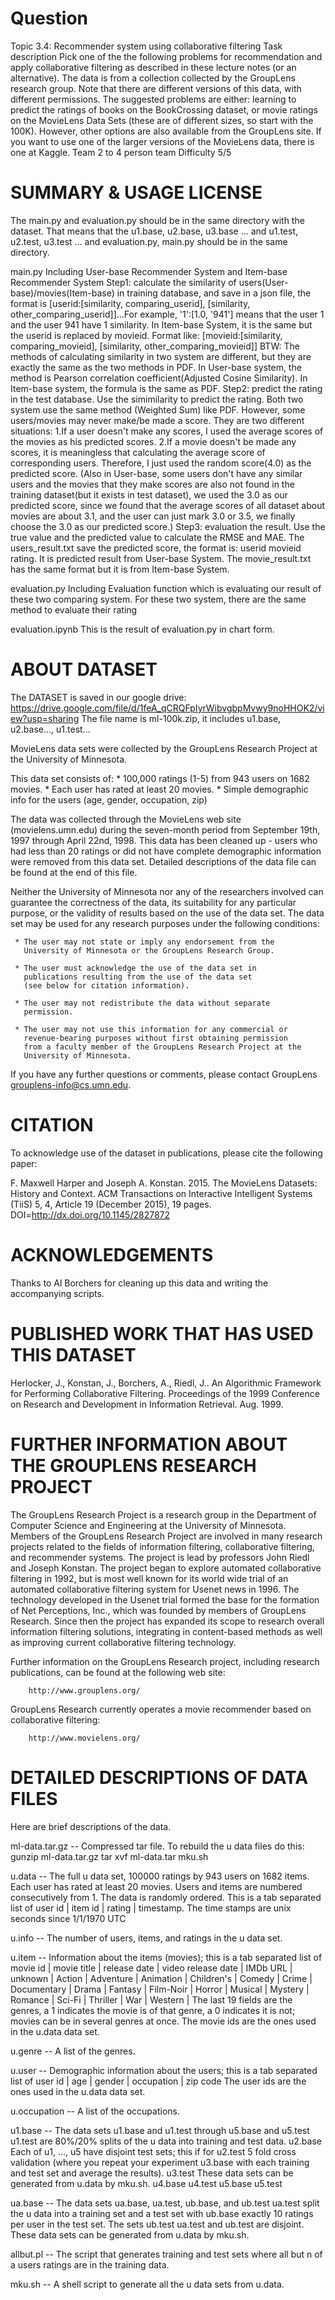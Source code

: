 # Question
Topic 3.4: Recommender system using collaborative filtering
Task description
Pick one of the the following problems for recommendation and apply collaborative filtering as described in these lecture notes (or an alternative). The data is from a collection collected by the GroupLens research group. Note that there are different versions of this data, with different permissions.
The suggested problems are either: learning to predict the ratings of books on the BookCrossing dataset, or movie ratings on the MovieLens Data Sets (these are of different sizes, so start with the 100K). However, other options are also available from the GroupLens site.
If you want to use one of the larger versions of the MovieLens data, there is one at Kaggle.
Team 2 to 4 person team
Difficulty 5/5


#
SUMMARY & USAGE LICENSE
=============================================
The main.py and evaluation.py should be in the same directory with the dataset.
That means that the u1.base, u2.base, u3.base ... and u1.test, u2.test, u3.test ... and evaluation.py, main.py should be in the same directory.

main.py Including User-base Recommender System and Item-base Recommender System
Step1: calculate the similarity of users(User-base)/movies(Item-base) in training database, and save in a json file, the format is [userid:[similarity, comparing_userid], [similarity, other_comparing_userid]]...For example, '1':[1.0, '941'] means that the user 1 and the user 941 have 1 similarity. In Item-base System, it is the same but the userid is replaced by movieid. Format like: [movieid:[similarity, comparing_movieid], [similarity, other_comparing_movieid]] BTW: The methods of calculating similarity in two system are different, but they are exactly the same as the two methods in PDF. In User-base system, the method is Pearson correlation coefficient(Adjusted Cosine Similarity). In Item-base system, the formula is the same as PDF.
Step2: predict the rating in the test database. Use the simimilarity to predict the rating. Both two system use the same method (Weighted Sum) like PDF. However, some users/movies may never make/be made a score. They are two different situations: 1.If a user doesn't make any scores, I used the average scores of the movies as his predicted scores. 2.If a movie doesn't be made any scores, it is meaningless that calculating the average score of corresponding users. Therefore, I just used the random score(4.0) as the predicted score. (Also in User-base, some users don't have any similar users and the movies that they make scores are also not found in the training dataset(but it exists in test dataset), we used the 3.0 as our predicted score, since we found that the average scores of all dataset about movies are about 3.1, and the user can just mark 3.0 or 3.5, we finally choose the 3.0 as our predicted score.)
Step3: evaluation the result. Use the true value and the predicted value to calculate the RMSE and MAE. The users_result.txt save the predicted score, the format is: userid movieid rating. It is predicted result from User-base System. The movie_result.txt has the same format but it is from Item-base System.

evaluation.py Including Evaluation function which is evaluating our result of these two comparing system. For these two system, there are the same method to evaluate their rating

evaluation.ipynb This is the result of evaluation.py in chart form.

ABOUT DATASET
===============================================
The DATASET is saved in our google drive:
https://drive.google.com/file/d/1feA_qCRQFpIyrWibvgbpMvwy9noHHOK2/view?usp=sharing
The file name is ml-100k.zip, it includes u1.base, u2.base..., u1.test...

MovieLens data sets were collected by the GroupLens Research Project
at the University of Minnesota.
 
This data set consists of:
	* 100,000 ratings (1-5) from 943 users on 1682 movies. 
	* Each user has rated at least 20 movies. 
        * Simple demographic info for the users (age, gender, occupation, zip)

The data was collected through the MovieLens web site
(movielens.umn.edu) during the seven-month period from September 19th, 
1997 through April 22nd, 1998. This data has been cleaned up - users
who had less than 20 ratings or did not have complete demographic
information were removed from this data set. Detailed descriptions of
the data file can be found at the end of this file.

Neither the University of Minnesota nor any of the researchers
involved can guarantee the correctness of the data, its suitability
for any particular purpose, or the validity of results based on the
use of the data set.  The data set may be used for any research
purposes under the following conditions:

     * The user may not state or imply any endorsement from the
       University of Minnesota or the GroupLens Research Group.

     * The user must acknowledge the use of the data set in
       publications resulting from the use of the data set
       (see below for citation information).

     * The user may not redistribute the data without separate
       permission.

     * The user may not use this information for any commercial or
       revenue-bearing purposes without first obtaining permission
       from a faculty member of the GroupLens Research Project at the
       University of Minnesota.

If you have any further questions or comments, please contact GroupLens
<grouplens-info@cs.umn.edu>. 

CITATION
==============================================

To acknowledge use of the dataset in publications, please cite the 
following paper:

F. Maxwell Harper and Joseph A. Konstan. 2015. The MovieLens Datasets:
History and Context. ACM Transactions on Interactive Intelligent
Systems (TiiS) 5, 4, Article 19 (December 2015), 19 pages.
DOI=http://dx.doi.org/10.1145/2827872


ACKNOWLEDGEMENTS
==============================================

Thanks to Al Borchers for cleaning up this data and writing the
accompanying scripts.

PUBLISHED WORK THAT HAS USED THIS DATASET
==============================================

Herlocker, J., Konstan, J., Borchers, A., Riedl, J.. An Algorithmic
Framework for Performing Collaborative Filtering. Proceedings of the
1999 Conference on Research and Development in Information
Retrieval. Aug. 1999.

FURTHER INFORMATION ABOUT THE GROUPLENS RESEARCH PROJECT
==============================================

The GroupLens Research Project is a research group in the Department
of Computer Science and Engineering at the University of Minnesota.
Members of the GroupLens Research Project are involved in many
research projects related to the fields of information filtering,
collaborative filtering, and recommender systems. The project is lead
by professors John Riedl and Joseph Konstan. The project began to
explore automated collaborative filtering in 1992, but is most well
known for its world wide trial of an automated collaborative filtering
system for Usenet news in 1996.  The technology developed in the
Usenet trial formed the base for the formation of Net Perceptions,
Inc., which was founded by members of GroupLens Research. Since then
the project has expanded its scope to research overall information
filtering solutions, integrating in content-based methods as well as
improving current collaborative filtering technology.

Further information on the GroupLens Research project, including
research publications, can be found at the following web site:
        
        http://www.grouplens.org/

GroupLens Research currently operates a movie recommender based on
collaborative filtering:

        http://www.movielens.org/

DETAILED DESCRIPTIONS OF DATA FILES
==============================================

Here are brief descriptions of the data.

ml-data.tar.gz   -- Compressed tar file.  To rebuild the u data files do this:
                gunzip ml-data.tar.gz
                tar xvf ml-data.tar
                mku.sh

u.data     -- The full u data set, 100000 ratings by 943 users on 1682 items.
              Each user has rated at least 20 movies.  Users and items are
              numbered consecutively from 1.  The data is randomly
              ordered. This is a tab separated list of 
	         user id | item id | rating | timestamp. 
              The time stamps are unix seconds since 1/1/1970 UTC   

u.info     -- The number of users, items, and ratings in the u data set.

u.item     -- Information about the items (movies); this is a tab separated
              list of
              movie id | movie title | release date | video release date |
              IMDb URL | unknown | Action | Adventure | Animation |
              Children's | Comedy | Crime | Documentary | Drama | Fantasy |
              Film-Noir | Horror | Musical | Mystery | Romance | Sci-Fi |
              Thriller | War | Western |
              The last 19 fields are the genres, a 1 indicates the movie
              is of that genre, a 0 indicates it is not; movies can be in
              several genres at once.
              The movie ids are the ones used in the u.data data set.

u.genre    -- A list of the genres.

u.user     -- Demographic information about the users; this is a tab
              separated list of
              user id | age | gender | occupation | zip code
              The user ids are the ones used in the u.data data set.

u.occupation -- A list of the occupations.

u1.base    -- The data sets u1.base and u1.test through u5.base and u5.test
u1.test       are 80%/20% splits of the u data into training and test data.
u2.base       Each of u1, ..., u5 have disjoint test sets; this if for
u2.test       5 fold cross validation (where you repeat your experiment
u3.base       with each training and test set and average the results).
u3.test       These data sets can be generated from u.data by mku.sh.
u4.base
u4.test
u5.base
u5.test

ua.base    -- The data sets ua.base, ua.test, ub.base, and ub.test
ua.test       split the u data into a training set and a test set with
ub.base       exactly 10 ratings per user in the test set.  The sets
ub.test       ua.test and ub.test are disjoint.  These data sets can
              be generated from u.data by mku.sh.

allbut.pl  -- The script that generates training and test sets where
              all but n of a users ratings are in the training data.

mku.sh     -- A shell script to generate all the u data sets from u.data.
